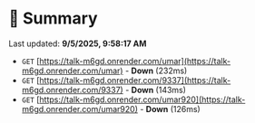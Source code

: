 # 📖 Summary
Last updated: **9/5/2025, 9:58:17 AM**

- `GET` [https://talk-m6gd.onrender.com/umar](https://talk-m6gd.onrender.com/umar) - **Down** (232ms)
- `GET` [https://talk-m6gd.onrender.com/9337](https://talk-m6gd.onrender.com/9337) - **Down** (143ms)
- `GET` [https://talk-m6gd.onrender.com/umar920](https://talk-m6gd.onrender.com/umar920) - **Down** (126ms)
